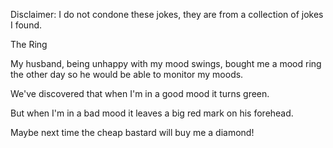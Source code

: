 Disclaimer: I do not condone these jokes, they are from a collection of jokes I found.

The Ring

My husband, being unhappy with my mood swings, bought me a mood ring the other day so he would be able to monitor my moods.

We've discovered that when I'm in a good mood it turns green.

But when I'm in a bad mood it leaves a big red mark on his forehead.

Maybe next time the cheap bastard will buy me a diamond!

